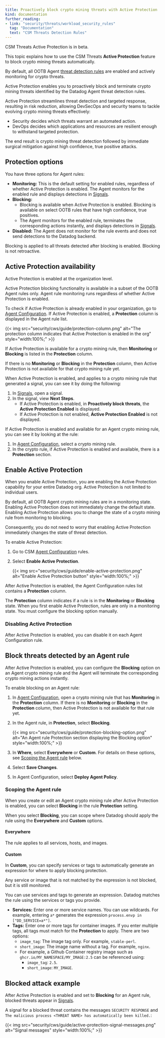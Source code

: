 ```yaml
---
title: Proactively block crypto mining threats with Active Protection
kind: documentation
further_reading:
- link: "security/threats/workload_security_rules"
  tag: "Documentation"
  text: "CSM Threats Detection Rules"
---
```


<div class="alert alert-info">CSM Threats Active Protection is in beta.</div>

This topic explains how to use the CSM Threats **Active Protection** feature to block crypto mining threats automatically. 

By default, all OOTB Agent [threat detection rules][4] are enabled and actively monitoring for crypto threats. 

Active Protection enables you to proactively block and terminate crypto mining threats identified by the Datadog Agent threat detection rules.

Active Protection streamlines threat detection and targeted response, resulting in risk reduction, allowing DevSecOps and security teams to tackle evolving crypto mining threats effectively:

- Security decides which threats warrant an automated action.
- DevOps decides which applications and resources are resilient enough to withstand targeted protection.

The end result is crypto mining threat detection followed by immediate surgical mitigation against high confidence, true positive attacks.

## Protection options

You have three options for Agent rules:

- **Monitoring:** This is the default setting for enabled rules, regardless of whether Active Protection is enabled. The Agent monitors for the enabled rule and displays detections in [Signals][1]. 
- **Blocking:** 
  - Blocking is available when Active Protection is enabled. Blocking is available on select OOTB rules that have high confidence, true positives.
  - The Agent monitors for the enabled rule, terminates the corresponding actions instantly, and displays detections in [Signals][1].
- **Disabled:** The Agent does not monitor for the rule events and does not send detections to the Datadog backend.

<div class="alert alert-info">Blocking is applied to all threats detected after blocking is enabled. Blocking is not retroactive.</div>

## Active Protection availability

Active Protection is enabled at the organization level. 

<div class="alert alert-info">Active Protection blocking functionality is available in a subset of the OOTB Agent rules only. Agent rule monitoring runs regardless of whether Active Protection is enabled.</div>

To check if Active Protection is already enabled in your organization, go to [Agent Configuration][2]. If Active Protection is enabled, a **Protection** column is displayed in the Agent rule list.

{{< img src="security/cws/guide/protection-column.png" alt="The protection column indicates that Active Protection is enabled in the org" style="width:100%;" >}}

If Active Protection is available for a crypto mining rule, then **Monitoring** or **Blocking** is listed in the **Protection** column.

If there is no **Monitoring** or **Blocking** in the **Protection** column, then Active Protection is not available for that crypto mining rule yet.

When Active Protection is enabled, and applies to a crypto mining rule that generated a signal, you can see it by doing the following:

1. In [Signals][1], open a signal.
2. In the signal, view **Next Steps**. 
   - If Active Protection is enabled, in **Proactively block threats**, the **Active Protection Enabled** is displayed.
   - If Active Protection is not enabled, **Active Protection Enabled** is not displayed.

If Active Protection is enabled and available for an Agent crypto mining rule, you can see it by looking at the rule:

1. In [Agent Configuration][2], select a crypto mining rule.
2. In the crypto rule, if Active Protection is enabled and available, there is a **Protection** section.

## Enable Active Protection

When you enable Active Protection, you are enabling the Active Protection capability for your entire Datadog org. Active Protection is not limited to individual users.

By default, all OOTB Agent crypto mining rules are in a monitoring state. Enabling Active Protection does not immediately change the default state. Enabling Active Protection allows you to change the state of a crypto mining rule from monitoring to blocking.

Consequently, you do not need to worry that enabling Active Protection immediately changes the state of threat detection.

To enable Active Protection:

1. Go to CSM [Agent Configuration][2] rules.
2. Select **Enable Active Protection**.

    {{< img src="security/cws/guide/enable-active-protection.png" alt="Enable Active Protection button" style="width:100%;" >}}

After Active Protection is enabled, the Agent Configuration rules list contains a **Protection** column.

The **Protection** column indicates if a rule is in the **Monitoring** or **Blocking** state. When you first enable Active Protection, rules are only in a monitoring state. You must configure the blocking option manually.

### Disabling Active Protection

After Active Protection is enabled, you can disable it on each Agent Configuration rule.

## Block threats detected by an Agent rule

After Active Protection is enabled, you can configure the **Blocking** option on an Agent crypto mining rule and the Agent will terminate the corresponding crypto mining actions instantly.

To enable blocking on an Agent rule:

1. In [Agent Configuration][2], open a crypto mining rule that has **Monitoring** in the **Protection** column. If there is no **Monitoring** or **Blocking** in the **Protection** column, then Active Protection is not available for that rule yet.
2. In the Agent rule, in **Protection**, select **Blocking**.
   
   {{< img src="security/cws/guide/protection-blocking-option.png" alt="An Agent rule Protection section displaying the Blocking option" style="width:100%;" >}}
3. In **Where**, select **Everywhere** or **Custom**. For details on these options, see [Scoping the Agent rule][3] below.
4. Select **Save Changes**.
5. In Agent Configuration, select **Deploy Agent Policy**.


### Scoping the Agent rule

When you create or edit an Agent crypto mining rule after Active Protection is enabled, you can select **Blocking** in the rule **Protection** setting. 

When you select **Blocking**, you can scope where Datadog should apply the rule using the **Everywhere** and **Custom** options. 

#### Everywhere

The rule applies to all services, hosts, and images.

#### Custom

In **Custom**, you can specify services or tags to automatically generate an expression for where to apply blocking protection.

<div class="alert alert-info">Any service or image that is not matched by the expression is not blocked, but it is still monitored.</div>

You can use services and tags to generate an expression. Datadog matches the rule using the services or tags you provide.

- **Services:** Enter one or more service names. You can use wildcards. For example, entering `a*` generates the expression `process.envp in ["DD_SERVICE=a*"]`.
- **Tags:** Enter one or more tags for container images. If you enter multiple tags, all tags must match for the **Protection** to apply. There are two options:
  - `image_tag`: The image tag only. For example, `stable-perl`.
  - `short_image`: The image name without a tag. For example, `nginx`.
  - For example, a Github Container registry image such as `ghcr.io/MY_NAMESPACE/MY_IMAGE:2.5` can be referenced using:
    - `image_tag`: `2.5`.
    - `short_image`: `MY_IMAGE`.

## Blocked attack example

After Active Protection is enabled and set to **Blocking** for an Agent rule, blocked threats appear in [Signals][1].

A signal for a blocked threat contains the messages `SECURITY RESPONSE` and `The malicious process <THREAT NAME> has automatically been killed.`:

{{< img src="security/cws/guide/active-protection-signal-messages.png" alt="Signal messages" style="width:100%;" >}}


[1]: https://app.datadoghq.com/security
[2]: https://app.datadoghq.com/security/configuration/workload/agent-rules
[3]: #scoping-the-agent-rule
[4]: /security/threats/workload_security_rules